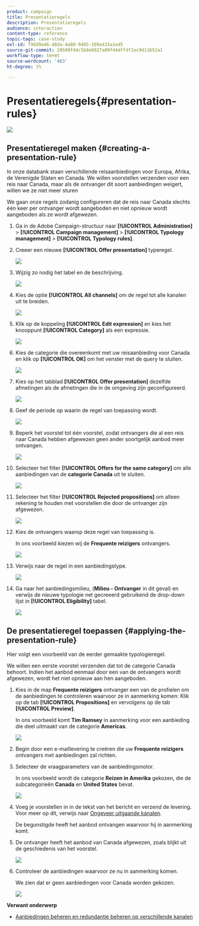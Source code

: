 ```yaml
---
product: campaign
title: Presentatieregels
description: Presentatieregels
audience: interaction
content-type: reference
topic-tags: case-study
exl-id: f9dd9ad6-48da-4a80-9405-109a433a1ed5
source-git-commit: 20509f44c5b8e0827a09f44dffdf2ec9d11652a1
workflow-type: tm+mt
source-wordcount: '463'
ht-degree: 1%

---
```


# Presentatieregels{#presentation-rules}

![](../../assets/v7-only.svg)

## Presentatieregel maken {#creating-a-presentation-rule}

In onze databank staan verschillende reisaanbiedingen voor Europa, Afrika, de Verenigde Staten en Canada. We willen voorstellen verzenden voor een reis naar Canada, maar als de ontvanger dit soort aanbiedingen weigert, willen we ze niet meer sturen

We gaan onze regels zodanig configureren dat de reis naar Canada slechts één keer per ontvanger wordt aangeboden en niet opnieuw wordt aangeboden als ze wordt afgewezen.

1. Ga in de Adobe Campaign-structuur naar **[!UICONTROL Administration]** > **[!UICONTROL Campaign management]** > **[!UICONTROL Typology management]** > **[!UICONTROL Typology rules]**.
1. Creeer een nieuwe **[!UICONTROL Offer presentation]** typeregel.

   ![](assets/offer_typology_example_001.png)

1. Wijzig zo nodig het label en de beschrijving.

   ![](assets/offer_typology_example_002.png)

1. Kies de optie **[!UICONTROL All channels]** om de regel tot alle kanalen uit te breiden.

   ![](assets/offer_typology_example_003.png)

1. Klik op de koppeling **[!UICONTROL Edit expression]** en kies het knooppunt **[!UICONTROL Category]** als een expressie.

   ![](assets/offer_typology_example_004.png)

1. Kies de categorie die overeenkomt met uw reisaanbieding voor Canada en klik op **[!UICONTROL OK]** om het venster met de query te sluiten.

   ![](assets/offer_typology_example_005.png)

1. Kies op het tabblad **[!UICONTROL Offer presentation]** dezelfde afmetingen als de afmetingen die in de omgeving zijn geconfigureerd.

   ![](assets/offer_typology_example_006.png)

1. Geef de periode op waarin de regel van toepassing wordt.

   ![](assets/offer_typology_example_007.png)

1. Beperk het voorstel tot één voorstel, zodat ontvangers die al een reis naar Canada hebben afgewezen geen ander soortgelijk aanbod meer ontvangen.

   ![](assets/offer_typology_example_008.png)

1. Selecteer het filter **[!UICONTROL Offers for the same category]** om alle aanbiedingen van de **categorie Canada** uit te sluiten.

   ![](assets/offer_typology_example_020.png)

1. Selecteer het filter **[!UICONTROL Rejected propositions]** om alleen rekening te houden met voorstellen die door de ontvanger zijn afgewezen.

   ![](assets/offer_typology_example_021.png)

1. Kies de ontvangers waarop deze regel van toepassing is.

   In ons voorbeeld kiezen wij de **Frequente reizigers** ontvangers.

   ![](assets/offer_typology_example_009.png)

1. Verwijs naar de regel in een aanbiedingstype.

   ![](assets/offer_typology_example_013.png)

1. Ga naar het aanbiedingsmilieu, (**Milieu - Ontvanger** in dit geval) en verwijs de nieuwe typologie net gecreeerd gebruikend de drop-down lijst in **[!UICONTROL Eligibility]** tabel.

   ![](assets/offer_typology_example_014.png)

## De presentatieregel toepassen {#applying-the-presentation-rule}

Hier volgt een voorbeeld van de eerder gemaakte typologieregel.

We willen een eerste voorstel verzenden dat tot de categorie Canada behoort. Indien het aanbod eenmaal door een van de ontvangers wordt afgewezen, wordt het niet opnieuw aan hen aangeboden.

1. Kies in de map **Frequente reizigers** ontvanger een van de profielen om de aanbiedingen te controleren waarvoor ze in aanmerking komen: Klik op de tab **[!UICONTROL Propositions]** en vervolgens op de tab **[!UICONTROL Preview]**.

   In ons voorbeeld komt **Tim Ramsey** in aanmerking voor een aanbieding die deel uitmaakt van de categorie **Americas**.

   ![](assets/offer_typology_example_015.png)

1. Begin door een e-maillevering te creëren die uw **Frequente reizigers** ontvangers met aanbiedingen zal richten.
1. Selecteer de vraagparameters van de aanbiedingsmotor.

   In ons voorbeeld wordt de categorie **Reizen in Amerika** gekozen, die de subcategorieën **Canada** en **United States** bevat.

   ![](assets/offer_typology_example_016.png)

1. Voeg je voorstellen in in de tekst van het bericht en verzend de levering. Voor meer op dit, verwijs naar [Ongeveer uitgaande kanalen](../../interaction/using/about-outbound-channels.md).

   De begunstigde heeft het aanbod ontvangen waarvoor hij in aanmerking komt.

1. De ontvanger heeft het aanbod van Canada afgewezen, zoals blijkt uit de geschiedenis van het voorstel.

   ![](assets/offer_typology_example_018.png)

1. Controleer de aanbiedingen waarvoor ze nu in aanmerking komen.

   We zien dat er geen aanbiedingen voor Canada worden gekozen.

   ![](assets/offer_typology_example_019.png)

**Verwant onderwerp**

* [Aanbiedingen beheren en redundantie beheren op verschillende kanalen](https://helpx.adobe.com/campaign/kb/simplifying-campaign-management-acc.html#Manageoffersandcontrolredundancyacrosschannels)
